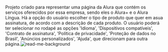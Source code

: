 Projeto criado para representar uma página da Alura que contém os serviços oferecidos por essa empresa, sendo eles o Alura+ e o Alura Língua. 
Há a opção do usuário escolher o tipo de produto que quer em asua assinatura, de acordo com a descrição de cada produto. 
O usuário poderá ter selecionar no rodapé as opções 'Idioma', 'Dispositivos compatíveis', 'Contrato de assinatura', 'Política de privacidade', 'Proteção de dados no Brasil', 'Anúncios personalizados', 'Ajuda', que direcionam para outra página.![read-me-background](https://github.com/user-attachments/assets/0c2b1f9d-be2a-4850-bd95-56a8a3b81837)
